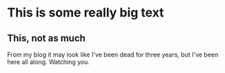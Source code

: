 # This is some really big text
## This, not as much

From my blog it may look like I've been dead for three years, but I've been here all along. Watching you.
